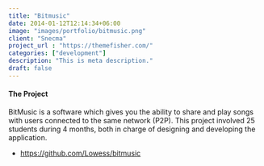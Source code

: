 ```yaml
---
title: "Bitmusic"
date: 2014-01-12T12:14:34+06:00
image: "images/portfolio/bitmusic.png"
client: "Snecma"
project_url : "https://themefisher.com/"
categories: ["development"]
description: "This is meta description."
draft: false
---
```


#### The Project

BitMusic is a software which gives you the ability to share and play songs with users connected to the same network (P2P). This project involved 25 students during 4 months, both in charge of designing and developing the application.

* https://github.com/Lowess/bitmusic
